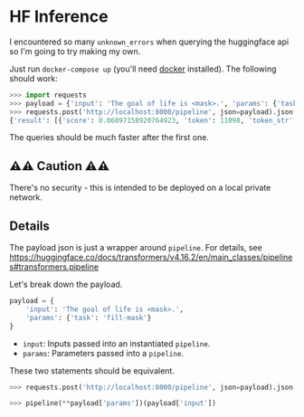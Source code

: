 # HF Inference
I encountered so many `unknown_errors` when querying the huggingface api so I'm going to try making my own.

Just run `docker-compose up` (you'll need [docker](https://www.docker.com/products/docker-desktop) installed).
The following should work:
```python
>>> import requests
>>> payload = {'input': 'The goal of life is <mask>.', 'params': {'task': 'fill-mask'}}
>>> requests.post('http://localhost:8000/pipeline', json=payload).json()
{'result': [{'score': 0.06897158920764923, 'token': 11098, 'token_str': ' happiness', 'sequence': 'The goal of life is happiness.'}, {'score': 0.06554900109767914, 'token': 45075, 'token_str': ' immortality', 'sequence': 'The goal of life is immortality.'}, {'score': 0.03235733136534691, 'token': 14314, 'token_str': ' yours', 'sequence': 'The goal of life is yours.'}, {'score': 0.024313855916261673, 'token': 22211, 'token_str': ' liberation', 'sequence': 'The goal of life is liberation.'}, {'score': 0.02376789040863514, 'token': 25342, 'token_str': ' simplicity', 'sequence': 'The goal of life is simplicity.'}]}
```
The queries should be much faster after the first one.


## ⚠️⚠️ Caution ⚠️⚠️
There's no security - this is intended to be deployed on a local private network.


## Details
The payload json is just a wrapper around `pipeline`.
For details, see https://huggingface.co/docs/transformers/v4.16.2/en/main_classes/pipelines#transformers.pipeline

Let's break down the payload.
```python
payload = {
    'input': 'The goal of life is <mask>.', 
    'params': {'task': 'fill-mask'}
}
```
- `input`: Inputs passed into an instantiated `pipeline`.
- `params`: Parameters passed into a `pipeline`.

These two statements should be equivalent.
```python
>>> requests.post('http://localhost:8000/pipeline', json=payload).json()['result']
```
```python
>>> pipeline(**payload['params'])(payload['input'])
```

